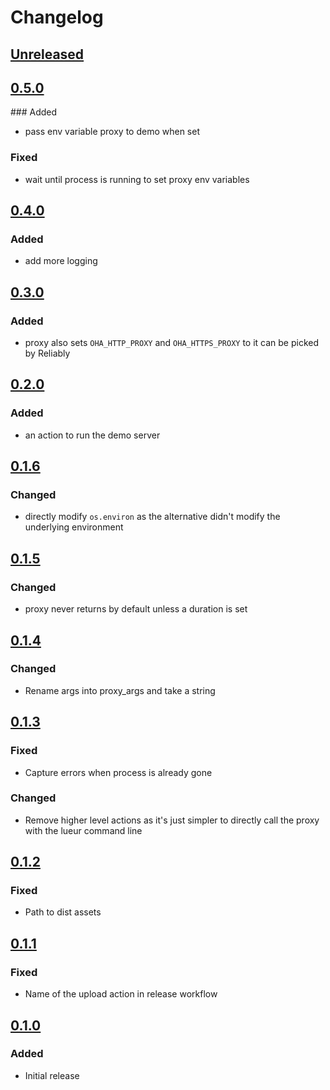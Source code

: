 # Changelog

## [Unreleased][]

[Unreleased]: https://github.com/chaostoolkit-incubator/chaostoolkit-lueur/compare/0.5.0...HEAD

## [0.5.0][]

[0.5.0]: https://github.com/chaostoolkit-incubator/chaostoolkit-lueur/compare/0.4.0...0.5.0

### Added

- pass env variable proxy to demo when set

### Fixed

- wait until process is running to set proxy env variables

## [0.4.0][]

[0.4.0]: https://github.com/chaostoolkit-incubator/chaostoolkit-lueur/compare/0.3.0...0.4.0

### Added

- add more logging

## [0.3.0][]

[0.3.0]: https://github.com/chaostoolkit-incubator/chaostoolkit-lueur/compare/0.2.0...0.3.0

### Added

- proxy also sets `OHA_HTTP_PROXY` and `OHA_HTTPS_PROXY` to it can be picked by Reliably

## [0.2.0][]

[0.2.0]: https://github.com/chaostoolkit-incubator/chaostoolkit-lueur/compare/0.1.6...0.2.0

### Added

- an action to run the demo server

## [0.1.6][]

[0.1.6]: https://github.com/chaostoolkit-incubator/chaostoolkit-lueur/compare/0.1.5...0.1.6

### Changed

- directly modify `os.environ` as the alternative didn't modify the underlying
  environment

## [0.1.5][]

[0.1.5]: https://github.com/chaostoolkit-incubator/chaostoolkit-lueur/compare/0.1.4...0.1.5

### Changed

- proxy never returns by default unless a duration is set

## [0.1.4][]

[0.1.4]: https://github.com/chaostoolkit-incubator/chaostoolkit-lueur/compare/0.1.3...0.1.4

### Changed

- Rename args into proxy_args and take a string

## [0.1.3][]

[0.1.3]: https://github.com/chaostoolkit-incubator/chaostoolkit-lueur/compare/0.1.2...0.1.3

### Fixed

- Capture errors when process is already gone

### Changed

- Remove higher level actions as it's just simpler to directly call the proxy
  with the lueur command line

## [0.1.2][]

[0.1.2]: https://github.com/chaostoolkit-incubator/chaostoolkit-lueur/compare/0.1.1...0.1.2

### Fixed

- Path to dist assets

## [0.1.1][]

[0.1.1]: https://github.com/chaostoolkit-incubator/chaostoolkit-lueur/compare/0.1.0...0.1.1

### Fixed

- Name of the upload action in release workflow

## [0.1.0][]

[0.1.0]: https://github.com/chaostoolkit-incubator/chaostoolkit-lueur/tree/0.1.0

### Added

- Initial release
